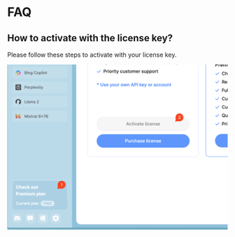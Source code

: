 # FAQ

## How to activate with the license key?

Please follow these steps to activate with your license key.

![](./activation.png)
